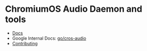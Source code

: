 # ChromiumOS Audio Daemon and tools

*   [Docs](docs/)
*   Google Internal Docs: [go/cros-audio](https://goto.google.com/cros-audio)
*   [Contributing](CONTRIBUTING.md)
